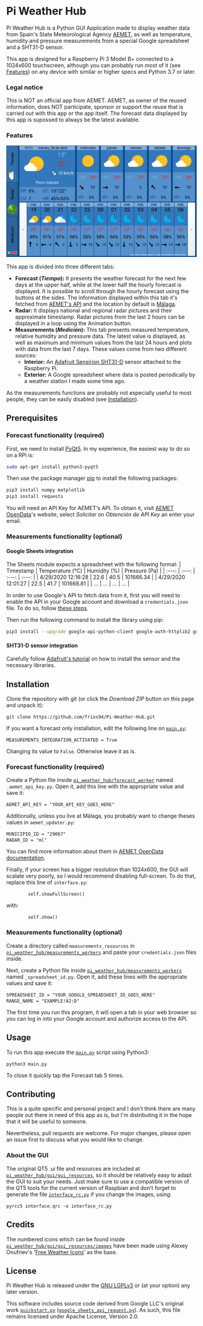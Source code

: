 # Pi Weather Hub

Pi Weather Hub is a Python GUI Application made to display weather data from Spain's State Meteorological Agency [AEMET](https://www.aemet.es), as well as temperature, humidity and pressure measurements from a special Google spreadsheet and a SHT31-D sensor.

This app is designed for a Raspberry Pi 3 Model B+ connected to a 1024x600 touchscreen, although you can probably run *most* of it (see [Features](#Features)) on any device with similar or higher specs and Python 3.7 or later.

### Legal notice
This is NOT an official app from AEMET. AEMET, as owner of the reused information, does NOT participate, sponsor or support the reuse that is carried out with this app or the app itself. The forecast data displayed by this app is supossed to always be the latest available.

### Features 
![Demo](demo.gif)

This app is divided into three different tabs:
* **Forecast (_Tiempo_):** It presents the weather forecast for the next few days at the upper half, while at the lower half the hourly forecast is displayed. It is possible to scroll through the hourly forecast using the buttons at the sides. The information displayed within this tab it's fetched from [AEMET's API](https://opendata.aemet.es) and the location by default is [Málaga](http://www.malagaturismo.com/en).
* **Radar:** It displays national and regional radar pictures and their approximate timestamp. Radar pictures from the last 2 hours can be displayed in a loop using the Animation button.
* **Measurements (_Medición_):** This tab presents measured temperature, relative humidity and pressure data. The latest value is displayed, as well as maximum and minimum values from the last 24 hours and plots with data from the last 7 days. These values come from two different sources:
  * **Interior:** An [Adafruit Sensirion SHT31-D](https://www.adafruit.com/product/2857) sensor attached to the Raspberry Pi.
  * **Exterior:** A Google spreadsheet where data is posted periodically by a weather station I made some time ago.

As the measurements functions are probably not especially useful to most people, they can be easily disabled (see [Installation](#Installation)).

## Prerequisites
### Forecast functionality (required)
First, we need to install [PyQt5](https://www.riverbankcomputing.com/software/pyqt/download5). In my experience, the easiest way to do so on a RPi is:

```bash
sudo apt-get install python3-pyqt5
```

Then use the package manager [pip](https://pip.pypa.io/en/stable/) to install the following packages:

```bash
pip3 install numpy matplotlib
pip3 install requests
```
You will need an API Key for AEMET's API. To obtain it, visit [AEMET OpenData](https://opendata.aemet.es)'s website, select *Solicitar* on *Obtención de API Key* an enter your email.

### Measurements functionality (optional)
#### Google Sheets integration
The Sheets module expects a spreadsheet with the following format:
| Timestamp | Temperature (°C) | Humidity (%) | Pressure (Pa) |
| :---: | :---: | :---: | :---: |
| 4/29/2020 12:16:28 | 22.6 | 40.5 | 101666.34 |
| 4/29/2020 12:01:27 | 22.5 | 41.7 | 101668.81 |
| ... | ... | ... | ... |

In order to use Google's API to fetch data from it, first you will need to enable the API in your Google account and download a `credentials.json` file. To do so, follow [these steps](https://developers.google.com/sheets/api/quickstart/python#step_1_turn_on_the).

Then run the following command to install the library using pip:
```bash
pip3 install --upgrade google-api-python-client google-auth-httplib2 google-auth-oauthlib
```
#### SHT31-D sensor integration
Carefully follow [Adafruit's tutorial](https://learn.adafruit.com/adafruit-sht31-d-temperature-and-humidity-sensor-breakout/python-circuitpython#python-installation-of-sht31d-library-5-6) on how to install the sensor and the necessary libraries.

## Installation
Clone the repository with git (or click the *Download ZIP* button on this page and unpack it):
```
git clone https://github.com/frios94/Pi-Weather-Hub.git
```
If you want a forecast only installation, edit the following line on [`main.py`](pi_weather_hub/main.py):
```
MEASUREMENTS_INTEGRATION_ACTIVATED = True
```
Changing its value to `False`. Otherwise leave it as is.
### Forecast functionality (required)
Create a Python file inside [`pi_weather_hub/forecast_worker`](pi_weather_hub/forecast_worker) named `_aemet_api_key.py`. Open it, add this line with the appropriate value and save it:
```
AEMET_API_KEY = "YOUR_API_KEY_GOES_HERE"
```
Additionally, unless you live at Málaga, you probably want to change theses values in `aemet_updater.py`:
```
MUNICIPIO_ID = "29067"
RADAR_ID = "ml"
```
You can find more information about them in [AEMET OpenData documentation](https://opendata.aemet.es/dist/index.html).

Finally, if your screen has a bigger resolution than 1024x600, the GUI will scalate very poorly, so I would recommend disabling full-screen. To do that, replace this line of `interface.py`:
```
        self.showFullScreen()
```
with:
```
        self.show()
```

### Measurements functionality (optional)
Create a directory called `measurements_resources` in [`pi_weather_hub/measurements_workers`](pi_weather_hub/measurements_workers) and paste your `credentials.json` files inside.

Next, create a Python file inside [`pi_weather_hub/measurements_workers`](pi_weather_hub/measurements_workers) named `_spreadsheet_id.py`. Open it, add these lines with the appropriate values and save it:
```
SPREADSHEET_ID = "YOUR_GOOGLE_SPREADSHEET_ID_GOES_HERE"
RANGE_NAME = "EXAMPLE!A2:D"
```
The first time you run this program, it will open a tab in your web browser so you can log in into your Google account and authorize access to the API.

## Usage
To run this app execute the [`main.py`](pi_weather_hub/main.py) script using Python3:
```
python3 main.py
```
To close it quickly tap the Forecast tab 5 times.

## Contributing
This is a quite specific and personal project and I don't think there are many people out there in need of this app as is, but I'm distributing it in the hope that it will be useful to someone.

Nevertheless, pull requests are welcome. For major changes, please open an issue first to discuss what you would like to change.
### About the GUI
The original QT5 .ui file and resources are included at [`pi_weather_hub/gui/gui_resources`](pi_weather_hub/gui/gui_resources), so it should be relatively easy to adapt the GUI to suit your needs. Just make sure to use a compatible version of the QT5 tools for the current version of Raspbian and don't forget to generate the file [`interface_rc.py`](pi_weather_hub/gui/gui_resources/interface_rc.py) if you change the images, using:
```
pyrcc5 interface.qrc -o interface_rc.py
```

## Credits
The numbered icons which can be found inside [`pi_weather_hub/gui/gui_resources/images`](pi_weather_hub/gui/gui_resources/images) have been made using Alexey Onufriev's '[Free Weather Icons](https://dribbble.com/shots/3761552-Free-Weather-Icons)' as the base.

## License
Pi Weather Hub is released under the [GNU LGPLv3](https://choosealicense.com/licenses/lgpl-3.0/) or (at your option) any later version.

This software includes source code derived from Google LLC's original work [`quickstart.py`](https://github.com/gsuitedevs/python-samples/blob/master/sheets/quickstart/quickstart.py) ([`google_sheets_api_request.py`](pi_weather_hub/measurements_workers/measurements_modules/google_sheets_api_request.py)). As such, this file remains licensed under Apache License, Version 2.0.
